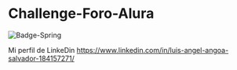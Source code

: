 # Challenge-Foro-Alura

![Badge-Spring](https://github.com/user-attachments/assets/31f51a94-46cc-4ff0-90e5-056016f0a98b)


Mi perfil de LinkeDin https://www.linkedin.com/in/luis-angel-angoa-salvador-184157271/
